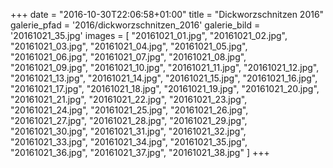 +++
date = "2016-10-30T22:06:58+01:00"
title = "Dickworzschnitzen 2016"
galerie_pfad = '2016/dickworzschnitzen_2016'
galerie_bild = '20161021_35.jpg'
images = [
  "20161021_01.jpg",
  "20161021_02.jpg",
  "20161021_03.jpg",
  "20161021_04.jpg",
  "20161021_05.jpg",
  "20161021_06.jpg",
  "20161021_07.jpg",
  "20161021_08.jpg",
  "20161021_09.jpg",
  "20161021_10.jpg",
  "20161021_11.jpg",
  "20161021_12.jpg",
  "20161021_13.jpg",
  "20161021_14.jpg",
  "20161021_15.jpg",
  "20161021_16.jpg",
  "20161021_17.jpg",
  "20161021_18.jpg",
  "20161021_19.jpg",
  "20161021_20.jpg",
  "20161021_21.jpg",
  "20161021_22.jpg",
  "20161021_23.jpg",
  "20161021_24.jpg",
  "20161021_25.jpg",
  "20161021_26.jpg",
  "20161021_27.jpg",
  "20161021_28.jpg",
  "20161021_29.jpg",
  "20161021_30.jpg",
  "20161021_31.jpg",
  "20161021_32.jpg",
  "20161021_33.jpg",
  "20161021_34.jpg",
  "20161021_35.jpg",
  "20161021_36.jpg",
  "20161021_37.jpg",
  "20161021_38.jpg"
]
+++


